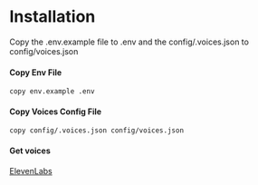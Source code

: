 # Installation

Copy the .env.example file to .env and the config/.voices.json to config/voices.json


#### Copy Env File

``
copy env.example .env
``


#### Copy Voices Config File

``
copy config/.voices.json config/voices.json
``

#### Get voices

[ElevenLabs](https://elevenlabs.io/app/voice-lab)